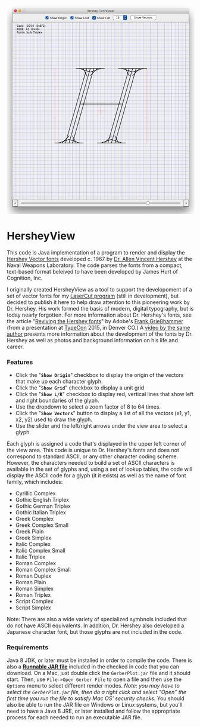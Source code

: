 <p align="center"><img src="https://github.com/wholder/HersheyView/blob/master/images/HersheyView%20Screenshot.png"></p>

# HersheyView
This code is Java implementation of a program to render and display the [Hershey Vector fonts](https://en.wikipedia.org/wiki/Hershey_fonts) developed c. 1967 by [Dr. Allen Vincent Hershey](http://iagenweb.org/boards/jefferson/obituaries/index.cgi?read=56609) at the Naval Weapons Laboratory.  The code parses the fonts from a compact, text-based format beleived to have been developed by James Hurt of Cognition, Inc.

I originally created HersheyView as a tool to support the developoment of a set of vector fonts for my [LaserCut program](https://github.com/wholder/LaserCut) (still in development), but decided to publish it here to help draw attention to this pioneering work by Dr. Hershey.  His work formed the basis of modern, digital typography, but is today nearly forgotten.  For more information about Dr. Hershey's fonts, see the article "[Reviving the Hershey fonts](https://lwn.net/Articles/654819/)" by Adobe's [Frank Grießhammer](https://www.adobe.com/products/type/font-designers/frank-griesshammer.html) (from a presentation at [TypeCon](http://www.typecon.com/) 2015, in Denver CO.)  A [video by the same author](https://vimeo.com/178015110) presents more information about the development of the fonts by Dr. Hershey as well as photos and background information on his life and career.

### Features
 - Click the "**`Show Origin`**" checkbox to display the origin of the vectors that make up each character glyph.
 - Click the "**`Show Grid`**" checkbox to display a unit grid
 - Click the "**`Show L/R`**" checkbox to display red, vertical lines that show left and right boundaries of the glyph.
 - Use the dropdown to select a zoom factor of 8 to 64 times.
 - Click the "**`Show Vectors`**" button to display a list of all the vectors (x1, y1, x2, y2) used to draw the glyph.
 - Use the slider and the left/right arrows under the view area to select a glyph.

Each glyph is assigned a code that's displayed in the upper left corner of the view area.  This code is unique to Dr. Hershey's fonts and does not correspond to standard ASCII, or any other character coding scheme.  However, the characters needed to build a set of ASCII characters is available in the set of glyphs and, using a set of lookup tables, the code will display the ASCII code for a glyph (it it exists) as well as the name of font family, which includes:

 - Cyrillic Complex
 - Gothic English Triplex
 - Gothic German Triplex
 - Gothic Italian Triplex
 - Greek Complex
 - Greek Complex Small
 - Greek Plain
 - Greek Simplex
 - Italic Complex
 - Italic Complex Small
 - Italic Triplex
 - Roman Complex
 - Roman Complex Small
 - Roman Duplex
 - Roman Plain
 - Roman Simplex
 - Roman Triplex
 - Script Complex
 - Script Simplex
 
Note: There are also a wide variety of specialized symbnols included that do not have ASCII equivalents.   In addition, Dr. Hershey also developed a Japanese character font, but those glyphs are not included in the code.
### Requirements
Java 8 JDK, or later must be installed in order to compile the code.  There is also a [**Runnable JAR file**](https://github.com/wholder/HersheyView/tree/master/out/artifacts/HersheyView_jar) included in the checked in code that you can download.   On a Mac, just double click the `GerberPlot.jar` file and it should start.  Then, use `File->Open Gerber File` to open a file and then use the `Options` menu to select different render modes.  _Note: you may have to select the `GerberPlot.jar` file, then do a right click and select "Open" the first time you run the file to satisfy Mac OS' security checks._  You should also be able to run the JAR file on Windows or Linux systems, but you'll need to have a Java 8 JRE, or later installed and follow the appropriate process for each needed to run an executable JAR file.
